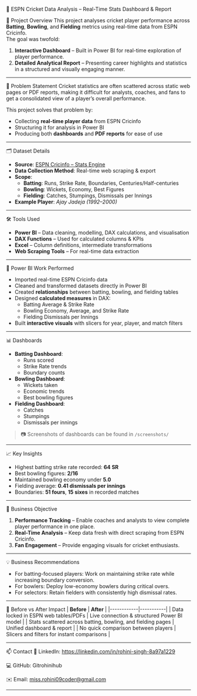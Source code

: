 🏏 ESPN Cricket Data Analysis – Real-Time Stats Dashboard & Report

📌 Project Overview
This project analyses cricket player performance across **Batting**, **Bowling**, and **Fielding** metrics using real-time data from ESPN Cricinfo.  
The goal was twofold:
1. **Interactive Dashboard** – Built in Power BI for real-time exploration of player performance.
2. **Detailed Analytical Report** – Presenting career highlights and statistics in a structured and visually engaging manner.

---

🧠 Problem Statement
Cricket statistics are often scattered across static web pages or PDF reports, making it difficult for analysts, coaches, and fans to get a consolidated view of a player’s overall performance.

This project solves that problem by:
- Collecting **real-time player data** from ESPN Cricinfo
- Structuring it for analysis in Power BI
- Producing both **dashboards** and **PDF reports** for ease of use

---

🗂️ Dataset Details
- **Source**: [ESPN Cricinfo – Stats Engine](https://stats.espncricinfo.com/ci/engine/stats/index.html)
- **Data Collection Method**: Real-time web scraping & export
- **Scope**:
  - **Batting**: Runs, Strike Rate, Boundaries, Centuries/Half-centuries
  - **Bowling**: Wickets, Economy, Best Figures
  - **Fielding**: Catches, Stumpings, Dismissals per Innings
- **Example Player**: *Ajay Jadeja (1992–2000)*

---

🛠️ Tools Used
- **Power BI** – Data cleaning, modelling, DAX calculations, and visualisation
- **DAX Functions** – Used for calculated columns & KPIs
- **Excel** – Column definitions, intermediate transformations
- **Web Scraping Tools** – For real-time data extraction

---

🧮 Power BI Work Performed
- Imported real-time ESPN Cricinfo data
- Cleaned and transformed datasets directly in Power BI
- Created **relationships** between batting, bowling, and fielding tables
- Designed **calculated measures** in DAX:
  - Batting Average & Strike Rate
  - Bowling Economy, Average, and Strike Rate
  - Fielding Dismissals per Innings
- Built **interactive visuals** with slicers for year, player, and match filters

---

📊 Dashboards
- **Batting Dashboard**:
  - Runs scored
  - Strike Rate trends
  - Boundary counts
- **Bowling Dashboard**:
  - Wickets taken
  - Economic trends
  - Best bowling figures
- **Fielding Dashboard**:
  - Catches
  - Stumpings
  - Dismissals per innings

> 📷 Screenshots of dashboards can be found in `/screenshots/`

---

📈 Key Insights
- Highest batting strike rate recorded: **64 SR**
- Best bowling figures: **2/16**
- Maintained bowling economy under **5.0**
- Fielding average: **0.41 dismissals per innings**
- Boundaries: **51 fours**, **15 sixes** in recorded matches

---

🎯 Business Objective
1. **Performance Tracking** – Enable coaches and analysts to view complete player performance in one place.
2. **Real-Time Analysis** – Keep data fresh with direct scraping from ESPN Cricinfo.
3. **Fan Engagement** – Provide engaging visuals for cricket enthusiasts.

---

💡 Business Recommendations
- For batting-focused players: Work on maintaining strike rate while increasing boundary conversion.
- For bowlers: Deploy low-economy bowlers during critical overs.
- For selectors: Retain fielders with consistently high dismissal rates.

---

🔄 Before vs After Impact
| **Before** | **After** |
|------------|-----------|
| Data locked in ESPN web tables/PDFs | Live connection & structured Power BI model |
| Stats scattered across batting, bowling, and fielding pages | Unified dashboard & report |
| No quick comparison between players | Slicers and filters for instant comparisons |

---

📫 Contact
💼 LinkedIn: https://linkedin.com/in/rohini-singh-8a97a1229

💻 GitHub: Gitrohinihub

✉️ Email: miss.rohini09coder@gmail.com










---
